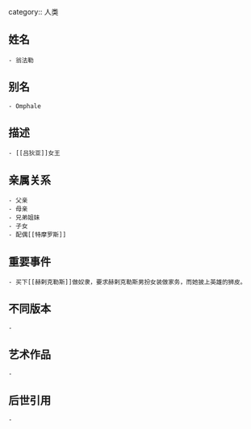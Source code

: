 category:: 人类
## 姓名
	- 翁法勒
## 别名
	- Omphale
## 描述
	- [[吕狄亚]]女王
## 亲属关系
	- 父亲
	- 母亲
	- 兄弟姐妹
	- 子女
	- 配偶[[特摩罗斯]]
## 重要事件
	- 买下[[赫剌克勒斯]]做奴隶，要求赫剌克勒斯男扮女装做家务，而她披上英雄的狮皮。
## 不同版本
	-
## 艺术作品
	-
## 后世引用
	-
